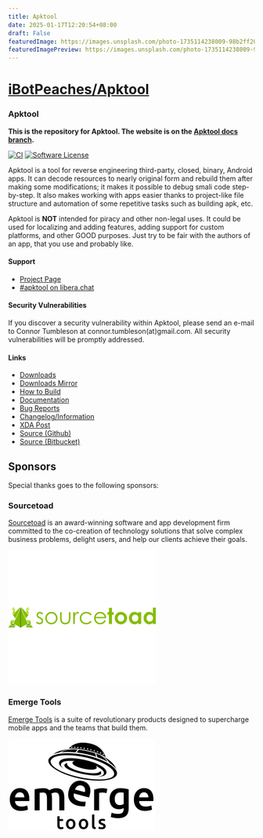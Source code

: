 ```yaml
---
title: Apktool
date: 2025-01-17T12:20:54+08:00
draft: False
featuredImage: https://images.unsplash.com/photo-1735114238009-98b2ff206c98?ixid=M3w0NjAwMjJ8MHwxfHJhbmRvbXx8fHx8fHx8fDE3MzcwODc1NTJ8&ixlib=rb-4.0.3
featuredImagePreview: https://images.unsplash.com/photo-1735114238009-98b2ff206c98?ixid=M3w0NjAwMjJ8MHwxfHJhbmRvbXx8fHx8fHx8fDE3MzcwODc1NTJ8&ixlib=rb-4.0.3
---
```


# [iBotPeaches/Apktool](https://github.com/iBotPeaches/Apktool)

### Apktool
**This is the repository for Apktool. The website is on the [Apktool docs branch](https://github.com/iBotPeaches/Apktool/tree/docs).**

[![CI](https://github.com/iBotPeaches/Apktool/actions/workflows/build.yml/badge.svg)](https://github.com/iBotPeaches/Apktool/actions/workflows/test.yml)
[![Software License](https://img.shields.io/badge/license-Apache%202.0-brightgreen.svg)](https://github.com/iBotPeaches/Apktool/blob/master/LICENSE.md)

Apktool is a tool for reverse engineering third-party, closed, binary, Android apps. It can decode resources to nearly original form and rebuild them after making some modifications; it makes it possible to debug smali code step-by-step. It also makes working with apps easier thanks to project-like file structure and automation of some repetitive tasks such as building apk, etc.

Apktool is **NOT** intended for piracy and other non-legal uses. It could be used for localizing and adding features, adding support for custom platforms, and other GOOD purposes. Just try to be fair with the authors of an app, that you use and probably like.

#### Support
- [Project Page](https://ibotpeaches.github.io/Apktool/)
- [#apktool on libera.chat](https://web.libera.chat/)

#### Security Vulnerabilities

If you discover a security vulnerability within Apktool, please send an e-mail to Connor Tumbleson at connor.tumbleson(at)gmail.com. All security vulnerabilities will be promptly addressed.

#### Links
- [Downloads](https://bitbucket.org/iBotPeaches/apktool/downloads)
- [Downloads Mirror](https://connortumbleson.com/apktool/)
- [How to Build](https://ibotpeaches.github.io/Apktool/build/)
- [Documentation](https://ibotpeaches.github.io/Apktool/documentation/)
- [Bug Reports](https://github.com/iBotPeaches/Apktool/issues)
- [Changelog/Information](https://ibotpeaches.github.io/Apktool/changes/)
- [XDA Post](https://forum.xda-developers.com/t/util-dec-2-2020-apktool-tool-for-reverse-engineering-apk-files.1755243/)
- [Source (Github)](https://github.com/iBotPeaches/Apktool)
- [Source (Bitbucket)](https://bitbucket.org/iBotPeaches/apktool/)


## Sponsors

Special thanks goes to the following sponsors:

### Sourcetoad
[Sourcetoad](https://sourcetoad.com/) is an award-winning software and app development firm committed to the co-creation of technology solutions that solve complex business problems, delight users, and help our clients achieve their goals.

<a href="https://www.sourcetoad.com" alt="Sourcetoad">
    <picture>
        <img src="https://github.com/ibotpeaches/apktool/raw/master/.github/assets/sponsors/sourcetoad-horizontal.svg">
    </picture>
</a>

### Emerge Tools

[Emerge Tools](https://www.emergetools.com) is a suite of revolutionary products designed to supercharge mobile apps and the teams that build them.

<a href="https://www.emergetools.com" alt="Emerge Tools">
    <picture>
        <source media="(prefers-color-scheme: dark)" srcset="https://github.com/ibotpeaches/apktool/raw/master/.github/assets/sponsors/emerge-tools-vertical-white.svg">
        <source media="(prefers-color-scheme: light)" srcset="https://github.com/ibotpeaches/apktool/raw/master/.github/assets/sponsors/emerge-tools-vertical-black.svg">
        <img src="https://github.com/ibotpeaches/apktool/raw/master/.github/assets/sponsors/emerge-tools-vertical-black.svg">
    </picture>
</a>
